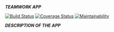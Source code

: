 ***TEAMWORK APP***

[![Build Status](https://travis-ci.org/mwafrika/teamwork.svg?branch=ft-create-article-api-168565981)](https://travis-ci.org/mwafrika/teamwork) [![Coverage Status](https://coveralls.io/repos/github/mwafrika/teamwork/badge.svg?branch=ft-create-article-api-168565981)](https://coveralls.io/github/mwafrika/teamwork?branch=ft-create-article-api-168565981) [![Maintainability](https://api.codeclimate.com/v1/badges/e3c48d43a8205f03746a/maintainability)](https://codeclimate.com/github/mwafrika/teamwork/maintainability)


***DESCRIPTION OF THE APP***
